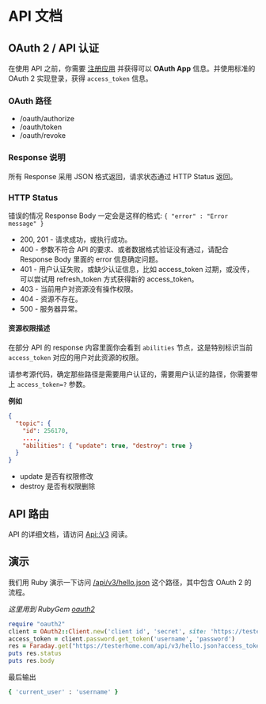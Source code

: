 # API 文档

## OAuth 2 / API 认证

在使用 API 之前，你需要 [注册应用](/oauth/applications/new) 并获得可以 **OAuth App** 信息。并使用标准的 OAuth 2 实现登录，获得 `access_token` 信息。

### OAuth 路径

- /oauth/authorize
- /oauth/token
- /oauth/revoke

### Response 说明

所有 Response 采用 JSON 格式返回，请求状态通过 HTTP Status 返回。

### HTTP Status

错误的情况 Response Body 一定会是这样的格式: `{ "error" : "Error message" }`

- 200, 201 - 请求成功，或执行成功。
- 400 - 参数不符合 API 的要求、或者数据格式验证没有通过，请配合 Response Body 里面的 error 信息确定问题。
- 401 - 用户认证失败，或缺少认证信息，比如 access_token 过期，或没传，可以尝试用 refresh_token 方式获得新的 access_token。
- 403 - 当前用户对资源没有操作权限。
- 404 - 资源不存在。
- 500 - 服务器异常。

#### 资源权限描述

在部分 API 的 response 内容里面你会看到 `abilities` 节点，这是特别标识当前 `access_token` 对应的用户对此资源的权限。

请参考源代码，确定那些路径是需要用户认证的，需要用户认证的路径，你需要带上 `access_token=?` 参数。

**例如**

```json
{
  "topic": {
    "id": 256170,
    ....,
    "abilities": { "update": true, "destroy": true }
  }
}
```

- update 是否有权限修改
- destroy 是否有权限删除

## API 路由

API 的详细文档，请访问 [Api::V3](/api-doc/Api/V3.html) 阅读。

## 演示

我们用 Ruby 演示一下访问 [/api/v3/hello.json](/api-doc/Api/V3/RootController.html#hello-instance_method) 这个路径，其中包含 OAuth 2 的流程。

_这里用到 RubyGem [oauth2](https://github.com/intridea/oauth2)_

```rb
require "oauth2"
client = OAuth2::Client.new('client id', 'secret', site: 'https://testerhome.com')
access_token = client.password.get_token('username', 'password')
res = Faraday.get("https://testerhome.com/api/v3/hello.json?access_token=#{access_token.token}")
puts res.status
puts res.body
```

最后输出

```rb
{ 'current_user' : 'username' }
```